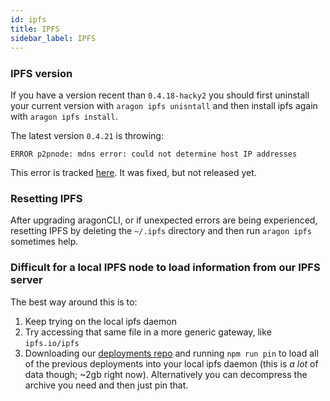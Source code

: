 ```yaml
---
id: ipfs
title: IPFS
sidebar_label: IPFS
---
```


#####

### IPFS version

If you have a version recent than `0.4.18-hacky2` you should first uninstall your current version with `aragon ipfs unisntall` and then install ipfs again with `aragon ipfs install`.

The latest version `0.4.21` is throwing:

```
ERROR p2pnode: mdns error: could not determine host IP addresses
```

This error is tracked [here](https://github.com/ipfs/go-ipfs/issues/6359). It was fixed, but not released yet.

### Resetting IPFS

After upgrading aragonCLI, or if unexpected errors are being experienced, resetting IPFS by deleting the `~/.ipfs` directory and then run `aragon ipfs` sometimes help.

### Difficult for a local IPFS node to load information from our IPFS server

The best way around this is to:

1. Keep trying on the local ipfs daemon
2. Try accessing that same file in a more generic gateway, like `ipfs.io/ipfs`
3. Downloading our [deployments repo](https://github.com/aragon/deployments) and running `npm run pin` to load all of the previous deployments into your local ipfs daemon (this is _a lot_ of data though; ~2gb right now). Alternatively you can decompress the archive you need and then just pin that.
